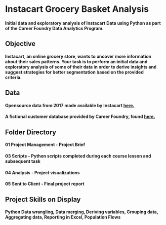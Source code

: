 # Instacart Grocery Basket Analysis

#### Initial data and exploratory analysis of Instacart Data using Python as part of the Career Foundry Data Analytics Program.

## Objective

#### Instacart, an online grocery store, wants to uncover more information about their sales patterns. Your task is to perform an initial data and exploratory analysis of some of their data in order to derive insights and suggest strategies for better segmentation based on the provided criteria.

## Data

#### Opensource data from 2017 made available by Instacart [here.](https://www.instacart.com/datasets/grocery-shopping-2017)
#### A fictional customer database provided by Career Foundry, found [here.](https://github.com/SamirJT/Instacart-Grocery-Basket-Analysis/files/10077500/customers.csv)

## Folder Directory

#### 01 Project Management - Project Brief
#### 03 Scripts - Python scripts completed during each course lesson and subsequent task
#### 04 Analysis - Project visualizations
#### 05 Sent to Client - Final project report

## Project Skills on Display

#### Python Data wrangling, Data merging, Deriving variables, Grouping data, Aggregating data, Reporting in Excel, Population Flows
